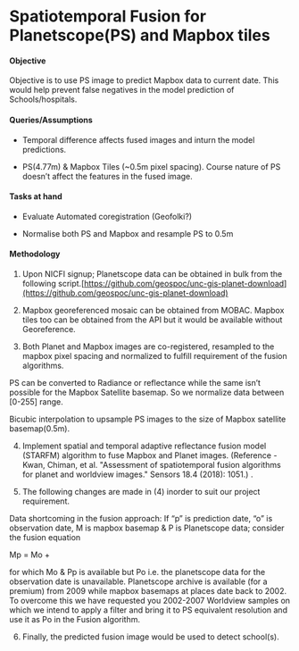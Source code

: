 # Spatiotemporal Fusion for Planetscope(PS) and Mapbox tiles 


#### Objective

Objective is to use PS image to predict Mapbox data to current date. This would help prevent false negatives in the model prediction of Schools/hospitals.


#### Queries/Assumptions

- Temporal difference affects fused images and inturn the model predictions. 

- PS(4.77m) & Mapbox Tiles (~0.5m pixel spacing). Course nature of PS doesn’t affect the features in the fused image. 

 
#### Tasks at hand 

- Evaluate Automated coregistration (Geofolki?) 

- Normalise both PS and Mapbox and resample PS to 0.5m 

 
#### Methodology

1) Upon NICFI signup; Planetscope data can be obtained in bulk from the following script.[https://github.com/geospoc/unc-gis-planet-download](https://github.com/geospoc/unc-gis-planet-download) 

2) Mapbox georeferenced mosaic can be obtained from MOBAC. Mapbox tiles too can be obtained from the API but it would be available without Georeference.  

3) Both Planet and Mapbox images are co-registered, resampled to the mapbox pixel spacing and normalized to fulfill requirement of the fusion algorithms. 

PS can be converted to Radiance or reflectance while the same isn’t possible for the Mapbox Satellite basemap. So we normalize data between [0-255] range. 

Bicubic interpolation to upsample PS images to the size of Mapbox satellite basemap(0.5m). 

4) Implement spatial and temporal adaptive reflectance fusion model (STARFM) algorithm to fuse Mapbox and Planet images. (Reference - Kwan, Chiman, et al. "Assessment of spatiotemporal fusion algorithms for planet and worldview images." Sensors 18.4 (2018): 1051.) .  

5) The following changes are made in (4) inorder to suit our project requirement.  

Data shortcoming in the fusion approach: If “p” is prediction date, “o” is observation date, M is mapbox basemap & P is Planetscope data; consider the fusion equation 

 Mp = Mo  +  

for which Mo & Pp is available but Po i.e. the planetscope data for the observation date is unavailable. Planetscope archive is available (for a premium) from 2009 while mapbox basemaps at places date back to 2002. To overcome this we have requested you 2002-2007 Worldview samples on which we intend to apply a filter and bring it to PS equivalent resolution and use it as Po in the Fusion algorithm. 

6) Finally, the predicted fusion image would be used to detect school(s). 

 
